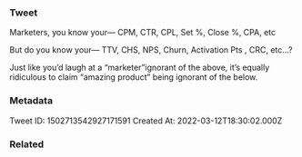 ### Tweet
Marketers, you know your—
CPM, CTR, CPL, Set %, Close %, CPA, etc

But do you know your—
TTV, CHS, NPS, Churn, Activation Pts , CRC, etc…?

Just like you’d laugh at a “marketer”ignorant of the above, it’s equally ridiculous to claim “amazing product” being ignorant of the below.

### Metadata
Tweet ID: 1502713542927171591
Created At: 2022-03-12T18:30:02.000Z

### Related


